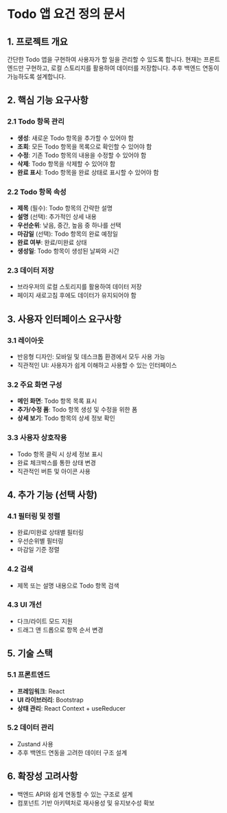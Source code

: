 # Todo 앱 요건 정의 문서

## 1. 프로젝트 개요
간단한 Todo 앱을 구현하여 사용자가 할 일을 관리할 수 있도록 합니다. 현재는 프론트엔드만 구현하고, 로컬 스토리지를 활용하여 데이터를 저장합니다. 추후 백엔드 연동이 가능하도록 설계합니다.

## 2. 핵심 기능 요구사항

### 2.1 Todo 항목 관리
- **생성**: 새로운 Todo 항목을 추가할 수 있어야 함
- **조회**: 모든 Todo 항목을 목록으로 확인할 수 있어야 함
- **수정**: 기존 Todo 항목의 내용을 수정할 수 있어야 함
- **삭제**: Todo 항목을 삭제할 수 있어야 함
- **완료 표시**: Todo 항목을 완료 상태로 표시할 수 있어야 함

### 2.2 Todo 항목 속성
- **제목** (필수): Todo 항목의 간략한 설명
- **설명** (선택): 추가적인 상세 내용
- **우선순위**: 낮음, 중간, 높음 중 하나를 선택
- **마감일** (선택): Todo 항목의 완료 예정일
- **완료 여부**: 완료/미완료 상태
- **생성일**: Todo 항목이 생성된 날짜와 시간

### 2.3 데이터 저장
- 브라우저의 로컬 스토리지를 활용하여 데이터 저장
- 페이지 새로고침 후에도 데이터가 유지되어야 함

## 3. 사용자 인터페이스 요구사항

### 3.1 레이아웃
- 반응형 디자인: 모바일 및 데스크톱 환경에서 모두 사용 가능
- 직관적인 UI: 사용자가 쉽게 이해하고 사용할 수 있는 인터페이스

### 3.2 주요 화면 구성
- **메인 화면**: Todo 항목 목록 표시
- **추가/수정 폼**: Todo 항목 생성 및 수정을 위한 폼
- **상세 보기**: Todo 항목의 상세 정보 확인

### 3.3 사용자 상호작용
- Todo 항목 클릭 시 상세 정보 표시
- 완료 체크박스를 통한 상태 변경
- 직관적인 버튼 및 아이콘 사용

## 4. 추가 기능 (선택 사항)

### 4.1 필터링 및 정렬
- 완료/미완료 상태별 필터링
- 우선순위별 필터링
- 마감일 기준 정렬

### 4.2 검색
- 제목 또는 설명 내용으로 Todo 항목 검색

### 4.3 UI 개선
- 다크/라이트 모드 지원
- 드래그 앤 드롭으로 항목 순서 변경

## 5. 기술 스택

### 5.1 프론트엔드
- **프레임워크**: React
- **UI 라이브러리**: Bootstrap
- **상태 관리**: React Context + useReducer

### 5.2 데이터 관리
- Zustand 사용
- 추후 백엔드 연동을 고려한 데이터 구조 설계

## 6. 확장성 고려사항
- 백엔드 API와 쉽게 연동할 수 있는 구조로 설계
- 컴포넌트 기반 아키텍처로 재사용성 및 유지보수성 확보
